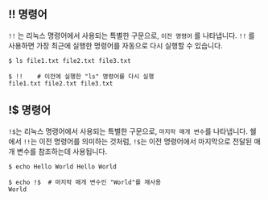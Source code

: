 
## !! 명령어

`!!` 는 리눅스 명령어에서 사용되는 특별한 구문으로, `이전 명령어` 를 나타냅니다. `!!` 를 사용하면 가장 최근에 실행한 명령어를 자동으로 다시 실행할 수 있습니다.

```shell
$ ls file1.txt file2.txt file3.txt 

$ !!    # 이전에 실행한 "ls" 명령어를 다시 실행
file1.txt file2.txt file3.txt
```

## !$ 명령어

`!$`는 리눅스 명령어에서 사용되는 특별한 구문으로, `마지막 매개 변수`를 나타냅니다. 쉘에서 `!!`는 이전 명령어를 의미하는 것처럼, `!$`는 이전 명령어에서 마지막으로 전달된 매개 변수를 참조하는데 사용됩니다.

```shell
$ echo Hello World Hello World 

$ echo !$  # 마지막 매개 변수인 "World"를 재사용 
World
```
